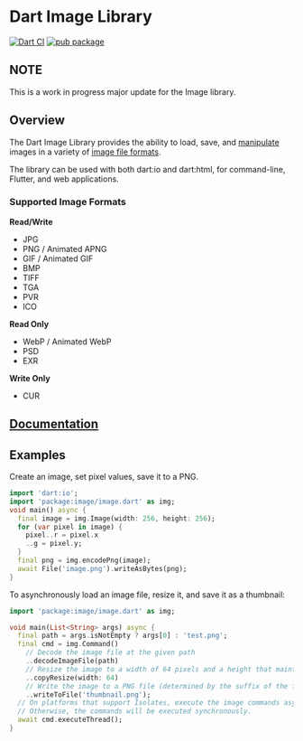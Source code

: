 # Dart Image Library
[![Dart CI](https://github.com/brendan-duncan/image/actions/workflows/build.yaml/badge.svg?branch=4.0)](https://github.com/brendan-duncan/image/actions/workflows/build.yaml)
[![pub package](https://img.shields.io/pub/v/image.svg)](https://pub.dev/packages/image)

## NOTE
This is a work in progress major update for the Image library.

## Overview

The Dart Image Library provides the ability to load, save, and [manipulate](doc/filters.md) images
in a variety of [image file formats](doc/formats.md).

The library can be used with both dart:io and dart:html, for command-line, Flutter, and
web applications.

### Supported Image Formats

**Read/Write**

- JPG
- PNG / Animated APNG
- GIF / Animated GIF
- BMP
- TIFF
- TGA
- PVR
- ICO

**Read Only**

- WebP / Animated WebP
- PSD
- EXR

**Write Only**

- CUR

## [Documentation](doc/README.md)

## Examples

Create an image, set pixel values, save it to a PNG.
```dart
import 'dart:io';
import 'package:image/image.dart' as img;
void main() async {
  final image = img.Image(width: 256, height: 256);
  for (var pixel in image) {
    pixel..r = pixel.x
    ..g = pixel.y;
  }
  final png = img.encodePng(image);
  await File('image.png').writeAsBytes(png);
}
```

To asynchronously load an image file, resize it, and save it as a thumbnail: 
```dart
import 'package:image/image.dart' as img;

void main(List<String> args) async {
  final path = args.isNotEmpty ? args[0] : 'test.png';
  final cmd = img.Command()
    // Decode the image file at the given path
    ..decodeImageFile(path)
    // Resize the image to a width of 64 pixels and a height that maintains the aspect ratio of the original. 
    ..copyResize(width: 64)
    // Write the image to a PNG file (determined by the suffix of the file path). 
    ..writeToFile('thumbnail.png');
  // On platforms that support Isolates, execute the image commands asynchronously on an isolate thread.
  // Otherwise, the commands will be executed synchronously.
  await cmd.executeThread();
}
```

